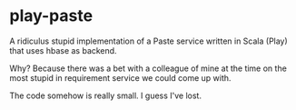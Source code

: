 play-paste
==========

A ridiculus stupid implementation of a Paste service written in Scala (Play) that uses hbase as backend.

Why? Because there was a bet with a colleague of mine at the time on the most stupid in requirement service we could come up with.

The code somehow is really small. I guess I've lost.
